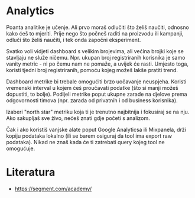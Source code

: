 # Analytics

Poanta analitike je učenje. Ali prvo moraš odlučiti što želiš naučiti, odnosno kako ćeš to mjeriti. Prije nego što počneš raditi na proizvodu ili kampanji, odluči što želiš naučiti, i tek onda započni eksperiment.

Svatko voli vidjeti dashboard s velikim brojevima, ali većina brojki koje se stavljaju ne služe ničemu. Npr. ukupan broj registriranih korisnika je samo vanity metric - ni po čemu nam ne pomaže, a uvijek će rasti. Umjesto toga, koristi tjedni broj registriranih, pomoću kojeg možeš lakše pratiti trend.

Dashboard metrike bi trebale omogućiti brzo uočavanje neuspjeha. Koristi vremenski interval u kojem ćeš proučavati podatke (što si manji možeš dopustiti, to bolje). Podijeli metrike poput ukupne zarade na djelove prema odgovornosti timova (npr. zarada od privatnih i od business korisnika).

Izaberi "north star" metriku koja ti je trenutno najbitnija i fokusiraj se na nju. Ako sakupljaš sve živo, nećeš znati gdje početi s analizom.

Čak i ako koristiš vanjske alate poput Google Analyticsa ili Mixpanela, drži kopiju podataka lokalno (ili se barem osiguraj da tool ima export raw podataka). Nikad ne znaš kada će ti zatrebati query kojeg tool ne omogućuje.


# Literatura

* https://segment.com/academy/
